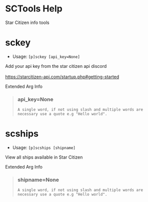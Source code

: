 # SCTools Help

Star Citizen info tools

# sckey
 - Usage: `[p]sckey [api_key=None] `

Add your api key from the star citizen api discord<br/><br/>https://starcitizen-api.com/startup.php#getting-started

Extended Arg Info
> ### api_key=None
> ```
> A single word, if not using slash and multiple words are necessary use a quote e.g "Hello world".
> ```
# scships
 - Usage: `[p]scships [shipname] `

View all ships available in Star Citizen

Extended Arg Info
> ### shipname=None
> ```
> A single word, if not using slash and multiple words are necessary use a quote e.g "Hello world".
> ```
